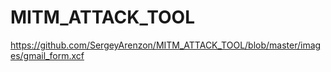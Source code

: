 # MITM_ATTACK_TOOL
https://github.com/SergeyArenzon/MITM_ATTACK_TOOL/blob/master/images/gmail_form.xcf
